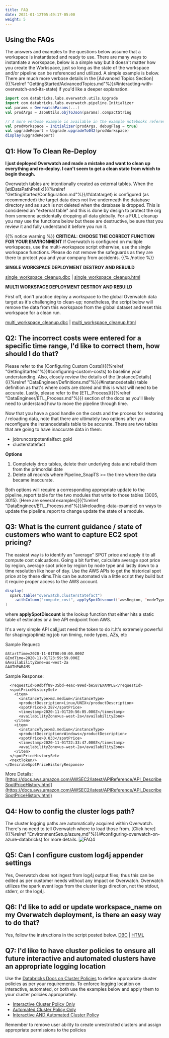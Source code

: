 ```yaml
---
title: FAQ
date: 2021-01-12T05:49:17-05:00
weight: 5
---
```


## Using the FAQs
The answers and examples to the questions below assume that a workspace is instantiated and ready to use. 
There are many ways to instantiate a workspace, below is a simple way but it doesn't matter how you create the 
Workspace, just so long as the state of the workspace and/or pipeline can be referenced and utilized. 
A simple example is below. There are much more verbose details in the 
[Advanced Topics Section]({{%relref "GettingStarted/AdvancedTopics.md"%}}/#interacting-with-overwatch-and-its-state) 
if you'd like a deeper explanation.
```scala
import com.databricks.labs.overwatch.utils.Upgrade
import com.databricks.labs.overwatch.pipeline.Initializer
val params = OverwatchParams(...)
val prodArgs = JsonUtils.objToJson(params).compactString

// A more verbose example is available in the example notebooks referenced above
val prodWorkspace = Initializer(prodArgs, debugFlag = true)
val upgradeReport = Upgrade.upgradeTo042(prodWorkspace)
display(upgradeReport)
```

## Q1: How To Clean Re-Deploy
**I just deployed Overwatch and made a mistake and want to clean up everything and re-deploy. 
I can't seem to get a clean state from which to begin though.**

Overwatch tables are intentionally created as external tables. When the 
[etlDataPathPrefix]({{%relref "GettingStarted/Configuration.md"%}}/#datatarget) is configured (as recommended) 
the target data does not live underneath the database directory and as such is not deleted when the database is dropped. 
This is considered an "external table" and this is done by design to protect the org from someone accidentally dropping 
all data globally. For a FULL cleanup you may use the functions below but these are destructive, be sure that 
you review it and fully understand it before you run it.

{{% notice warning %}}
**CRITICAL**: **CHOOSE THE CORRECT FUNCTION FOR YOUR ENVIRONMENT**
If Overwatch is configured on multiple workspaces, use the multi-workspace script otherwise, use the 
single workspace functions. Please do not remove the safeguards as they are there to protect you and your company from 
accidents.
{{% /notice %}}

**SINGLE WORKSPACE DEPLOYMENT DESTROY AND REBUILD**

[single_workspace_cleanup.dbc](/assets/FAQ/single_workspace_cleanup.dbc) | 
[single_workspace_cleanup.html](/assets/FAQ/single_workspace_cleanup.html)

**MULTI WORKSPACE DEPLOYMENT DESTROY AND REBUILD**

First off, don't practice deploy a workspace to the global Overwatch data target as it's challenging to clean-up; 
nonetheless, the script below will remove the data from this workspace from the global dataset and reset this 
workspace for a clean run.

[multi_workspace_cleanup.dbc](/assets/FAQ/multi_workspace_cleanup.dbc) |
[multi_workspace_cleanup.html](/assets/FAQ/multi_workspace_cleanup.html)

## Q2: The incorrect costs were entered for a specific time range, I'd like to correct them, how should I do that?
Please refer to the [Configuring Custom Costs]({{%relref "GettingStarted"%}}#configuring-custom-costs) 
to baseline your understanding. Also, closely review the details of the 
[instanceDetails]({{%relref "DataEngineer/Definitions.md"%}}/#instancedetails)
table definition as that's where costs are stored and this is what will need to be accurate. Lastly, 
please refer to the [ETL_Process]({{%relref "DataEngineer/ETL_Process.md"%}}) section of the docs as 
you'll likely need to understand how to move the pipeline through time.

Now that you have a good handle on the costs and the process for restoring / reloading data, note that there are 
ultimately two options after you reconfigure the instancedetails table to be accurate. There are two tables that 
are going to have inaccurate data in them: 
* jobruncostpotentialfact_gold
* clusterstatefact

**Options**
1. Completely drop tables, delete their underlying data and rebuild them from the primordial date
2. Delete all records where Pipeline_SnapTS >= the time where the data became inaccurate.

Both options will require a corresponding appropriate update to the pipeline_report table for the two modules 
that write to those tables (3005, 3015). [Here are several examples]({{%relref "DataEngineer/ETL_Process.md"%}}/#reloading-data-example)
on ways to update the pipeline_report to change update the state of a module.

## Q3: What is the current guidance / state of customers who want to capture EC2 spot pricing?

The easiest way is to identify an "average" SPOT price and apply it to all compute cost calcuations. Going a bit further, calculate average spot price by region, average spot price by region by node type and lastly down to a time resolution like hour of day. Use the AWS APIs to get the historical spot price at by these dims.This can be automated via a little script they build but it require proper access to the AWS account.

```scala
display(
  spark.table("overwatch.clusterstatefact")
    .withColumn("compute_cost", applySpotDiscount('awsRegion, 'nodeTypeID)
)
```
where **applySpotDiscount** is the lookup function that either hits a static table of estimates or a live API endpoint from AWS.

It's a very simple API call,just need the token to do it.It's extremely powerful for shaping/optimizing job run timing, node types, AZs, etc

Sample Request:
```https://ec2.amazonaws.com/?Action=DescribeSpotPriceHistory
&StartTime=2020-11-01T00:00:00.000Z
&EndTime=2020-11-01T23:59:59.000Z
&AvailabilityZone=us-west-2a
&AUTHPARAMS
```
Sample Response:
```<DescribeSpotPriceHistoryResponse xmlns="http://ec2.amazonaws.com/doc/2020-11-15/">
  <requestId>59dbff89-35bd-4eac-99ed-be587EXAMPLE</requestId> 
  <spotPriceHistorySet>
    <item>
      <instanceType>m3.medium</instanceType>
      <productDescription>Linux/UNIX</productDescription>
      <spotPrice>0.287</spotPrice>
      <timestamp>2020-11-01T20:56:05.000Z</timestamp>
      <availabilityZone>us-west-2a</availabilityZone>
    </item>
    <item>
      <instanceType>m3.medium</instanceType>
      <productDescription>Windows</productDescription>
      <spotPrice>0.033</spotPrice>
      <timestamp>2020-11-01T22:33:47.000Z</timestamp>
      <availabilityZone>us-west-2a</availabilityZone>
    </item>
  </spotPriceHistorySet>
  <nextToken/>
</DescribeSpotPriceHistoryResponse>
```
More Details: [https://docs.aws.amazon.com/AWSEC2/latest/APIReference/API_DescribeSpotPriceHistory.html](https://docs.aws.amazon.com/AWSEC2/latest/APIReference/API_DescribeSpotPriceHistory.html)



## Q4: How to config the cluster logs path?
The cluster logging paths are automatically acquired within Overwatch. There's no need to tell Overwatch where to load those from. 
[Click here]({{%relref "EnvironmentSetup/azure.md"%}}/#configuring-overwatch-on-azure-databricks) for more details.
![FAQ4](/images/_index/faq4.png)

## Q5: Can I configure custom log4j appender settings
Yes, Overwatch does not ingest from log4j output files; thus this can be edited as per customer needs without any 
impact on Overwatch. Overwatch utilizes the spark event logs from the cluster logs direction, not the stdout, stderr, 
or the log4j.

## Q6: I'd like to add or update workspace_name on my Overwatch deployment, is there an easy way to do that?
Yes, follow the instructions in the script posted below.
[DBC](/assets/FAQ/update_workspace_name.dbc) | [HTML](/assets/FAQ/update_workspace_name.html)

## Q7: I'd like to have cluster policies to ensure all future interactive and automated clusters have an appropriate logging location
Use the [Databricks Docs on Cluster Policies](https://docs.databricks.com/administration-guide/clusters/policies.html) 
to define appropriate cluster policies as per your requirements. To enforce logging location on interactive, automated, 
or both use the examples below and apply them to your cluster policies appropriately.
* [Interactive Cluster Policy Only](/assets/FAQ/interactive_logs_policy_rule.json)
* [Automated Cluster Policy Only](/assets/FAQ/automated_logs_policy_rule.json)
* [Interactive AND Automated Cluster Policy](/assets/FAQ/global_logs_policy_rule.json)

Remember to remove user ability to create unrestricted clusters and assign appropriate permissions to the policies